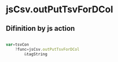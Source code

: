 # jsCsv.outPutTsvForDCol

## Difinition by js action

```js.js

var=tsvCon
	?func=jsCsv.outPutTsvForDCol
		&tagString
```


